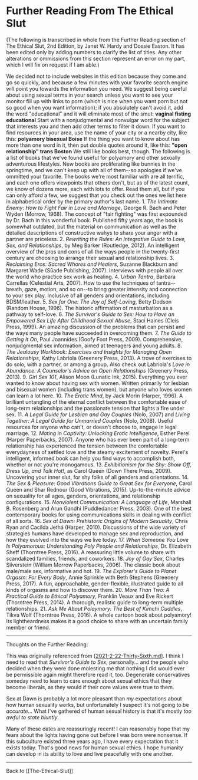 # Further Reading From The Ethical Slut

(The following is transcribed in whole from the Further Reading section of The Ethical Slut, 2nd Edition, by Janet W. Hardy and Dossie Easton.  It has been edited only by adding numbers to clarify the list of titles.  Any other alterations or ommissions from this section represent an error on my part, which I will fix on request if I am able.)

We decided not to include websites in this edition because they come and go so quickly, and because a few minutes with your favorite search engine will point you towards the information you need.  We suggest being careful about using sexual terms in your search unless you want to see your monitor fill up with links to porn (which is nice when you want porn but not so good when you want information); if you absolutely can't avoid it, add the word "educational" and it will eliminate most of the smut:
**vaginal fisting educational**
Start with a nonjudgmental and nonvulgar word for the subject that interests you and then add other terms to filter it down.
If you want to find resources in your area, use the name of your city or a nearby city, like this:
**polyamory bisexual Boise**
If the thing you want to know about has more than one word in it, then put double quotes around it, like this:
**"open relationship" trans Boston**
We still like books best, though.  The following is a list of books that we've found useful for polyamory and other sexually adventurous lifestyles.  New books are proliferating like bunnies in the springtime, and we can't keep up with all of them--so apologies if we've ommitted your favorite.
The books we're most familiar with are all terrific, and each one offers viewpoints that others don't, but as of the latest count, we know of dozens more, each with lots to offer.  Read them all, but if you can only afford a few, we suggest that you check out the ones we list here in alphabetical order by the primary author's last name.
    1. *The Intimate Enemy: How to Fight Fair in Love and Marriage*, George R. Bach and Peter Wyden (Morrow, 1968).  The concept of "fair fighting" was first expounded by Dr. Bach in this wonderful book.  Published fifty years ago, the book is somewhat outdated, but the material on communication as well as the detailed descriptions of constructive wahys to share your anger with a partner are priceless.
    2. *Rewriting the Rules: An Integrative Guide to Love, Sex, and Relationships*, by Meg Barker (Routledge, 2012).  An intelligent overview of the pros and cons of all the ways people in the twenty-first century are choosing to arrange their sexual and relationship lives.
    3. *Reclaiming Eros: Sacred Whores and Healers*, Suzanne Blackburn and Margaret Wade (Sūade Publishing, 2007).  Interviews with people all over the world who practice sex work as healing.
    4. *Urban Tantra*, Barbara Carrellas (Celestial Arts, 2007).  How to use the techniques of tantra--breath, gaze, motion, and so on--to bring greater intensity and connection to your sex play.  Inclusive of all genders and orientations, including BDSM/leather.
    5. *Sex for One: The Joy of Self-Loving*, Betty Dodson (Random House, 1996).  The historic affirmation of masturbation as a pathway to self-love.
    6. *The Survivor's Guide to Sex: How to Have an Empowered Sex Life After Childhood Sexual Abuse*, Staci Haines (Cleis Press, 1999).  An amazing discussion of the problems that can persist and the ways many people have succeeded in overcoming them.
    7. *The Guide to Getting It On*, Paul Joannides (Goofy Foot Press, 2009).  Comprehensive, nonjudgmental sex information, aimed at teenagers and young adults.
    8. *The Jealousy Workbook: Exercises and Insights for Managing Open Relationships*, Kathy Labriola (Greenery Press, 2013).  A trove of exercises to do solo, with a partner, or among a group.  Also check out Labriola's *Love in Abundance: A Counselor's Advice on Open Relationships* (Greenery Press, 2013).
    9. *Girl Sex 101*, Alison Moon (Lunatic Ink, 2015).  Everything you ever wanted to know about having sex with women.  Written primarily for lesbian and bisexual women (including trans women), but anyone who loves women can learn a lot here.
    10. *The Erotic Mind*, by Jack Morin (Harper, 1996).  A brilliant untangling of the eternal conflict between the comfortable ease of long-term relationships and the passionate tension that lights a fire under sex.
    11. *A Legal Guide for Lesbian and Gay Couples* (Nolo, 2007) and *Living Together: A Legal Guide for Unmarried Couples* (Nolo, 2008).  Useful resources for anyone who can't, or doesn't choose to, engage in legal marriage.
    12. *Mating in Captivity: Unlocking Erotic Intelligence*, Esther Perel (Harper Paperbacks, 2007).  Anyone who has ever been part of a long-term relationship has experienced the tension between the comfortable everydayness of settled love and the steamy excitement of novelty.  Perel's intelligent, informed book can help you find ways to accomplish both, whether or not you're monogamous.
    13. *Exhibitionism for the Shy: Show Off, Dress Up, and Talk Hot!*, as Carol Queen (Down There Press, 2009).  Uncovering your inner slut, for shy folks of all genders and orientations.
    14. *The Sex & Pleasure: Good Vibrations Guide to Great Sex for Everyone*, Carol Queen and Shar Rednour (Good Vibrations, 2015).  Up-to-the-minute advice on sexuality for all ages, genders, orientations, and relationship configurations.
    15. *Nonviolent Communication: A Language of Life*, Marshall B. Rosenberg and Arun Gandhi (Puddledancer Press, 2003).  One of the best contemporary books for using communications skills in dealing with conflict of all sorts.
    16. *Sex at Dawn: Prehistoric Origins of Modern Sexuality*, Chris Ryan and Cacilda Jethá (Harper, 2010).  Discussions of the wide variety of strategies humans have developed to manage sex and reproduction, and how they evolved into the ways we live today.
    17. *When Someone You Love Is Polyamorous: Understanding Poly People and Relationships*, Dr. Elizabeth Sheff (Thorntree Press, 2016).  A reassuring little volume to share with scandalized families, friends, and coworkers.
    18. *Joy of Gay Sex*, Charles Silverstein (William Morrow Paperbacks, 2006).  The classic book about male/male sex, informative and hot.
    19. *The Explorer's Guide to Planet Orgasm: For Every Body*, Annie Sprinkle with Beth Stephens (Greenery Press, 2017).  A fun, approachable, gender-flexible, illustrated guide to all kinds of orgasms and how to discover them.
    20. *More Than Two: A Practical Guide to Ethical Polyamory*, Franklin Veaux and Eve Rickert (Thorntree Press, 2014).  A thorough, realistic guide to long-term multiple relationships.
    21. *Ask Me About Polaymory: The Best of Kimchi Cuddles*, Tikva Wolf (Thorntree Press, 2016).  A whole cartoon book about polyamory!  Its lightheardness makes it a good choice to share with an uncertain family member or friend.
    

---
Thoughts on the Further Reading:

This was originally referenced from [[2021-2-22-Thirty-Sixth.md]].  I think I need to read that *Survivor's Guide to Sex*, personally... and the people who decided when they were done molesting me that nothing I did would ever be permissible again might therefore read it, too.  Degenerate conservatives someday need to learn to care enough about sexual ethics that they become liberals, as they would if their core values were true to them.

Sex at Dawn is probably a lot more pleasant than *my* expectations about how human sexuality works, but unfortunately I suspect it's not going to be *accurate*...  What I've gathered of human sexual history is that it's mostly *too awful to state bluntly*.

Many of these dates are reassuringly recent!  I can reasonably hope that my fears about the lights having gone out before I was born were nonsense.  If this subculture existed three years ago, I have every expectation that it exists today.  That's good news for human sexual ethics.  I hope humanity can develop in its ability to love and live peacefully with one another.

---
Back to [[The-Ethical-Slut]]

[//begin]: # "Autogenerated link references for markdown compatibility"
[2021-2-22-Thirty-Sixth.md]: 2021-2-22-Thirty-Sixth.md "2021-2-22-Thirty-Sixth"
[//end]: # "Autogenerated link references"